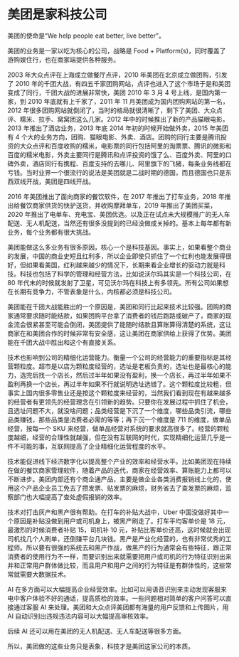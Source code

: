 # 美团是家科技公司

美团的使命是“We help people eat better, live better”。

美团的业务是一家以吃为核心的公司，战略是 Food + Platform(s)，同时覆盖了游购娱住行，也在商家端提供各种服务。

2003 年大众点评在上海成立做餐厅点评，2010 年美团在北京成立做团购，引发了 2010 年的千团大战，有四五千家团购网站，点评也进入了这个市场于是和美团变成了同行，千团大战的进展非常快，美团 2010 年 3 月 4 号上线，是国内第一家，到 2010 年底就有上千家了，2011 年 11 月美团成为国内团购网站的第一名，2012 年很多团购网站就倒闭了，当时的格局就很清晰了，剩下了美团、大众点评、糯米、拉手、窝窝团这么几家。2012 年中的时候推出了新的产品猫眼电影，2013 年推出了酒店业务，2013 年底 2014 年初的时候开始做外卖，2015 年美团有 4 个大的业务方向，团购、猫眼电影、外卖、酒店。团购的同行主要是腾讯投资的大众点评和百度收购的糯米，电影票的同行包括阿里的淘票票、腾讯的微影和百度的糯米电影，外卖主要同行是腾讯和点评投资的饿了么、百度外卖、阿里的口碑外卖，酒店同行有携程、百度支持的去哪儿、阿里旗下的飞猪，每条业务线都在亏钱。当时业界一个很流行的说法是美团就是二战时期的德国，而且德国也只是东西双线开战，美团是四线开战。

2016 年美团推出了面向商家的餐饮软件，在 2017 年推出了打车业务，2018 年推出给餐饮商家供货的快驴送货，并收购摩拜单车，2019 年推出了美团买菜，2020 年推出了电单车、充电宝、美团优选。以及正在试点未大规模推广的无人车配送、无人机配送，当然还有很多没提到的已经没做成关掉的。基本上每年都有新业务，每个业务都有很大挑战。

美团能做这么多业务有很多原因，核心一个是科技基因。事实上，如果看整个商业的发展，中国的商业史短且红利多，所以企业即使只抓住了一个红利也能发展得很好，但如果看美国，红利越来越少的情况下，长期来看企业增长的驱动力就是科技。科技也包括了科学的管理和经营方法，比如说沃尔玛其实是一个科技公司，在 80 年代末的时候就发射了卫星，可见沃尔玛在科技上有多领先。所有公司如果想在长期有竞争力，不管表象是什么，内核都必须是科技公司。

美团能在千团大战能胜出的一个原因是，美团和同行比起来技术比较强。团购的商家通常要求随时能结款，如果团购平台拿了消费者的钱后跑路或破产了，商家的现金流会很紧甚至可能会倒闭，美团提供了能随时结款且算账算得清楚的系统，这让商家在和美团合作的时候非常有安全感，这让美团在商家供给上获得了优势。美团能在千团大战中胜出和这个有直接关系。

技术也影响到公司的精细化运营能力。衡量一个公司的经营能力的重要指标是其经营颗粒度。超市是以店为颗粒度经营的，选址是老板负责的，选址也是最核心的能力，选完后找一个店长，然后过半年如果没有盈利，换一个店长，再过半年如果不盈利再换一个店长，再过半年如果不行就说明选址选错了。这个颗粒度比较粗，但事实上国内很多零售业还是按这个颗粒度来经营的，当然我们看到现在有越来越多的经营者有更领先的经营理念在引领新的趋势。只要你在发展过程中抓住了机会，且选址问题不大，就没啥问题；品类经营是下沉了一个维度，哪些品类引流，哪些品类赚钱，那些品类是消费者必需的等等；再下沉一个维度是 711 的维度，做单品经营，按每一个 SKU 来经营，做单品经营对系统的要求就高很多了。经营的颗粒度越细，经营的合理性就越强，但在没有互联网的时代，实现精细化运营几乎是一件不可能的事，互联网提高了企业精细化运营程度的水平。

技术能促进线下经济数字化以提高整个产业的效率和经营水平。比如美团现在持续在做的餐饮商家管理软件，随着产品的迭代，商家在经营效率、算账能力上都可以不断进步。美团内部还有个商企通产品，主要是做企业各类消费报销线上化的，使用这个产品企业员工免去了攒发票、贴发票的麻烦，财务省去了查发票的麻烦，监察部门也大幅提高了查处虚假报销的效率。

技术对打击灰产和黑产很有帮助。在打车的补贴大战中，Uber 中国没做好其中一个原因是补贴没做到用户或司机身上，被黑产刷走了。打车平均客单价是 18 元，最激烈的时候消费者补贴 15，司机补 10 元，补贴比客单价还高，这时候就会出现司机找几个人刷单，还倒赚平台几块钱。黑产是产业化经营的，也有非常优秀的工程师。所以要有很强的系统去和黑产作战，做黑产的行为通常会有些特征，跟正常消费者的使用行为不一样，而要识别出来就需要把用户或司机的行为特征识别出来并和正常用户群体做比较，而且用户和用户之间的行为特征是有群体性的，这些常常就需要大数据技术。

AI 在多方面可以大幅提高企业经营效率。比如可以用语音识别来主动发现客服来电中客户体验不好的通话，提高质检的效率。一些问题相对简单的客户问答可以直接通过客服 AI 来处理。美团和大众点评美团都有海量的用户反馈和上传图片，用 AI 自动识别出违规违法内容可以大幅提高审核效率。

后续 AI 还可以用在美团的无人机配送、无人车配送等很多方面。

所以，美团做的这些业务只是表象，科技才是美团这家公司的本质。
